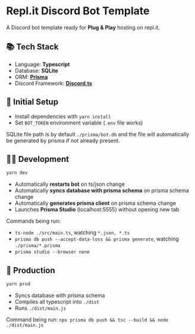 # Repl.it Discord Bot Template

A Discord bot template ready for **Plug & Play** hosting on repl.it.

## 📚 Tech Stack

- Language: **Typescript**
- Database: **SQLite**
- ORM: **[Prisma](https://github.com/prisma/prisma)**
- Discord Framework: **[Discord.ts](https://github.com/oceanroleplay/discord.ts)**

## 🚊 Initial Setup

- Install dependencies with ```yarn install```
- Set ```BOT_TOKEN``` environment variable (```.env``` file works)

SQLite file path is by default ```./prisma/bot.db``` and the file will automatically be generated by prisma if not already present.

## 👩‍💻 Development

```bash
yarn dev
```

- Automatically **restarts bot** on ts/json change
- Automatically **syncs database with prisma schema** on prisma schema change
- Automatically **generates prisma client** on prisma schema change
- Launches **Prisma Studio** (localhost:5555) without opening new tab

Commands being run:

- ```ts-node ./src/main.ts```, watching ```*.json, *.ts```
- ```prisma db push --accept-data-loss && prisma generate```, watching ```./prisma/*.prisma```
- ```prisma studio --browser none```

## 🚀 Production

```bash
yarn prod
```

- Syncs database with prisma schema
- Compiles all typescript into ```./dist```
- Runs ```./dist/main.js```

Command being run:
```npx prisma db push && tsc --build && node ./dist/main.js```